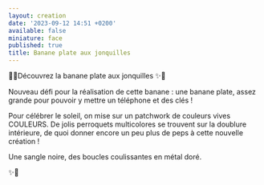 ```yaml
---
layout: creation
date: '2023-09-12 14:51 +0200'
available: false
miniature: face
published: true
title: Banane plate aux jonquilles
---
```


🌸✨Découvrez la banane plate aux jonquilles ✨🌸

Nouveau défi pour la réalisation de cette banane : une banane plate, assez grande pour pouvoir y mettre un téléphone et des clés ! 

Pour célébrer le soleil, on mise sur un patchwork de couleurs vives COULEURS. De jolis perroquets multicolores se trouvent sur la doublure intérieure, de quoi donner encore un peu plus de peps à cette nouvelle création ! 

Une sangle noire, des boucles coulissantes en métal doré.

✨🌸
